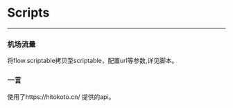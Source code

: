 # Scripts
***
### 机场流量
将flow.scriptable拷贝至scriptable，配置url等参数,详见脚本。
### 一言
使用了https://hitokoto.cn/ 提供的api。
